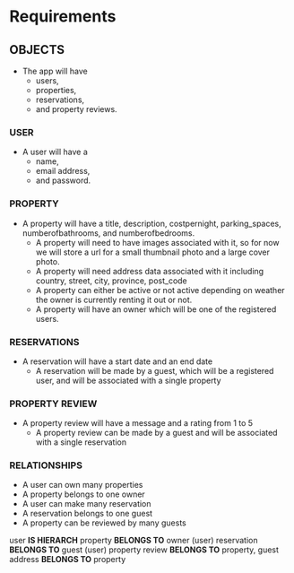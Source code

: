 # Requirements

## OBJECTS
- The app will have 
  - users, 
  - properties, 
  - reservations, 
  - and property reviews.

### USER
- A user will have a 
  - name, 
  - email address, 
  - and password.

### PROPERTY
- A property will have a title, description, costpernight, parking_spaces, numberofbathrooms, and numberofbedrooms.
  - A property will need to have images associated with it, so for now we will store a url for a small thumbnail photo and a large cover photo.
  - A property will need address data associated with it including country, street, city, province, post_code
  - A property can either be active or not active depending on weather the owner is currently renting it out or not.
  - A property will have an owner which will be one of the registered users.

### RESERVATIONS
- A reservation will have a start date and an end date
  - A reservation will be made by a guest, which will be a registered user, and will be associated with a single property
  
### PROPERTY REVIEW
- A property review will have a message and a rating from 1 to 5
  - A property review can be made by a guest and will be associated with a single reservation


### RELATIONSHIPS
- A user can own many properties
- A property belongs to one owner
- A user can make many reservation
- A reservation belongs to one guest
- A property can be reviewed by many guests

user **IS HIERARCH**
property **BELONGS TO** owner (user)
reservation **BELONGS TO** guest (user)
property review **BELONGS TO** property, guest
address **BELONGS TO** property



